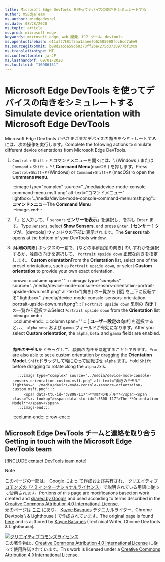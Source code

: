 ```yaml
---
title: Microsoft Edge DevTools を使ってデバイスの向きをシミュレートする
author: MSEdgeTeam
ms.author: msedgedevrel
ms.date: 08/28/2020
ms.topic: article
ms.prod: microsoft-edge
keywords: microsoft edge、web 開発、f12 ツール、devtools
ms.openlocfilehash: e11af27681f3aa1aaeefb62505908fdc6cd7a0e9
ms.sourcegitcommit: b88d2a55a59db8373ff2bac275d3730977bf19c9
ms.translationtype: MT
ms.contentlocale: ja-JP
ms.lasthandoff: 09/01/2020
ms.locfileid: "10986151"
---
```

<!-- Copyright Kayce Basques 

   Licensed under the Apache License, Version 2.0 (the "License");
   you may not use this file except in compliance with the License.
   You may obtain a copy of the License at

       https://www.apache.org/licenses/LICENSE-2.0

   Unless required by applicable law or agreed to in writing, software
   distributed under the License is distributed on an "AS IS" BASIS,
   WITHOUT WARRANTIES OR CONDITIONS OF ANY KIND, either express or implied.
   See the License for the specific language governing permissions and
   limitations under the License.  -->

# <span data-ttu-id="c8808-103">Microsoft Edge DevTools を使ってデバイスの向きをシミュレートする</span><span class="sxs-lookup"><span data-stu-id="c8808-103">Simulate device orientation with Microsoft Edge DevTools</span></span>  

<span data-ttu-id="c8808-104">Microsoft Edge DevTools からさまざまなデバイスの向きをシミュレートするには、次の操作を実行します。</span><span class="sxs-lookup"><span data-stu-id="c8808-104">Complete the following actions to simulate different device orientations from Microsoft Edge DevTools.</span></span>  

<!--todo: update device orientation section when available -->  

1.  <span data-ttu-id="c8808-105">`Control` + `Shift` + `P` コマンドメニューを開くには、\ (Windows \) または `Command` + `Shift` + `P` \ **Command Menu**(macOS \) を押します。</span><span class="sxs-lookup"><span data-stu-id="c8808-105">Press `Control`+`Shift`+`P` \(Windows\) or `Command`+`Shift`+`P` \(macOS\) to open the **Command Menu**.</span></span>  
    
    :::image type="complex" source="../media/device-mode-console-command-menu.msft.png" alt-text="コマンドメニュー" lightbox="../media/device-mode-console-command-menu.msft.png":::
       <span data-ttu-id="c8808-107">**コマンドメニュー**</span><span class="sxs-lookup"><span data-stu-id="c8808-107">The **Command Menu**</span></span>  
    :::image-end:::  
    
1.  <span data-ttu-id="c8808-108">「」と入力して、「 `sensors` **センサーを表示**」を選択し、を押し `Enter` ます。</span><span class="sxs-lookup"><span data-stu-id="c8808-108">Type `sensors`, select **Show Sensors**, and press `Enter`.</span></span>  <span data-ttu-id="c8808-109">[ **センサー** ] タブが、[devtools] ウィンドウの下部に表示されます。</span><span class="sxs-lookup"><span data-stu-id="c8808-109">The **Sensors** tab opens at the bottom of your DevTools window.</span></span>  
1.  <span data-ttu-id="c8808-110">[**印刷の向き**] ボックスの一覧で、[などの事前設定の向き] のいずれかを選択するか、独自の向きを選択して、 `Portrait upside down` 正確な向きを指定します。 **Custom orientation**</span><span class="sxs-lookup"><span data-stu-id="c8808-110">From the **Orientation** list, select one of the preset orientations, such as `Portrait upside down`, or select **Custom orientation** to provide your own exact orientation.</span></span>  
    
    :::row:::
       :::column span="":::
          :::image type="complex" source="../media/device-mode-console-sensors-orientation-portrait-upside-down.msft.png" alt-text="[向き] の一覧から [縦] を上下に反転する" lightbox="../media/device-mode-console-sensors-orientation-portrait-upside-down.msft.png":::
             <span data-ttu-id="c8808-112">[ `Portrait upside down` 印刷の **向き** ] の一覧から選択する</span><span class="sxs-lookup"><span data-stu-id="c8808-112">Select `Portrait upside down` from the **Orientation** list</span></span>  
          :::image-end:::  
       :::column-end:::
       :::column span="":::
          <span data-ttu-id="c8808-113">[ **ユーザー設定の向き**] を選択すると、、、 `alpha` `beta` および `gamma` フィールドが有効になります。</span><span class="sxs-lookup"><span data-stu-id="c8808-113">After you select **Custom orientation**, the `alpha`, `beta`, and `gamma` fields are enabled.</span></span>  
          <!--See [Alpha][alpha], [Beta][beta], and [Gamma][gamma] to understand how each axis works.  -->  
          <!--todo: update links to alpha, beta, and gamma section when available -->  
          <span data-ttu-id="c8808-114">**向きのモデル**をドラッグして、独自の向きを設定することもできます。</span><span class="sxs-lookup"><span data-stu-id="c8808-114">You are also able to set a custom orientation by dragging the **Orientation Model**.</span></span>  <span data-ttu-id="c8808-115">`Shift`ドラッグして軸に沿って回転させ `alpha` ます。</span><span class="sxs-lookup"><span data-stu-id="c8808-115">Hold `Shift` before dragging to rotate along the `alpha` axis.</span></span>  
          
          :::image type="complex" source="../media/device-mode-console-sensors-orientation-custom.msft.png" alt-text="向きのモデル" lightbox="../media/device-mode-console-sensors-orientation-custom.msft.png":::
             <span data-ttu-id="c8808-117">**向きのモデル**</span><span class="sxs-lookup"><span data-stu-id="c8808-117">The **Orientation Model**</span></span>  
          :::image-end:::  
       :::column-end:::
    :::row-end:::
    
## <span data-ttu-id="c8808-118">Microsoft Edge DevTools チームと連絡を取り合う</span><span class="sxs-lookup"><span data-stu-id="c8808-118">Getting in touch with the Microsoft Edge DevTools team</span></span>  

[!INCLUDE [contact DevTools team note](../includes/contact-devtools-team-note.md)]  

<!-- links -->  

<!--[WebFundamentasNativeHardwareDeviceOrientationIndex]: /web/fundamentals/native-hardware/device-orientation/index "Device Orientation & Motion"  -->  
<!--[WebFundamentasNativeHardwareDeviceOrientationIndexAlpha]: /web/fundamentals/native-hardware/device-orientation/index#alpha "Alpha - Device Orientation & Motion"  -->  
<!--[WebFundamentasNativeHardwareDeviceOrientationIndexBeta]: /web/fundamentals/native-hardware/device-orientation/index#beta "Beta - Device Orientation & Motion"  -->  
<!--[WebFundamentasNativeHardwareDeviceOrientationIndexGamma]: /web/fundamentals/native-hardware/device-orientation/index#gamma "Gamma - Device Orientation & Motion"  -->  

> [!NOTE]
> <span data-ttu-id="c8808-119">このページの一部は、 [Google によっ][GoogleSitePolicies] て作成および共有され、 [クリエイティブコモンズの「4.0 インターナショナルライセンス][CCA4IL]」で説明されている用語に従って使用されます。</span><span class="sxs-lookup"><span data-stu-id="c8808-119">Portions of this page are modifications based on work created and [shared by Google][GoogleSitePolicies] and used according to terms described in the [Creative Commons Attribution 4.0 International License][CCA4IL].</span></span>  
> <span data-ttu-id="c8808-120">元のページは [ここ](https://developers.google.com/web/tools/chrome-devtools/device-mode/orientation) にあり、 [Kayce Basques][KayceBasques] テクニカルライター、Chrome Devtools \ & Lighthouse \) で作成されています。</span><span class="sxs-lookup"><span data-stu-id="c8808-120">The original page is found [here](https://developers.google.com/web/tools/chrome-devtools/device-mode/orientation) and is authored by [Kayce Basques][KayceBasques] \(Technical Writer, Chrome DevTools \& Lighthouse\).</span></span>  

[![クリエイティブコモンズライセンス][CCby4Image]][CCA4IL]  
<span data-ttu-id="c8808-122">この著作物は、[Creative Commons Attribution 4.0 International License][CCA4IL] に従って使用許諾されています。</span><span class="sxs-lookup"><span data-stu-id="c8808-122">This work is licensed under a [Creative Commons Attribution 4.0 International License][CCA4IL].</span></span>  

[CCA4IL]: https://creativecommons.org/licenses/by/4.0  
[CCby4Image]: https://i.creativecommons.org/l/by/4.0/88x31.png  
[GoogleSitePolicies]: https://developers.google.com/terms/site-policies  
[KayceBasques]: https://developers.google.com/web/resources/contributors/kaycebasques  
